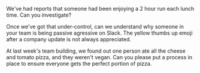 We've had reports that someone had been enjoying a 2 hour run each lunch time. Can you investigate? 

Once we've got that under-control, can we understand why someone in your team is being passive agressive on Slack. The yellow thumbs up emoji after a company update is not always appreciated.

At last week's team building, we found out one person ate all the cheese and tomato pizza, and they weren't vegan. Can you please put a process in place to ensure everyone gets the perfect portion of pizza. 